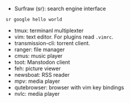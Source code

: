 - Surfraw (sr): search engine interface
```
sr google hello world
```
- tmux: terminanl multiplexter
- vim: text editor. For plugins read `.vimrc`.
- transmission-cli: torrent client.
- ranger: file manager
- cmus: music player
- toot: Manstodon client
- feh: picture viewer
- newsboat: RSS reader
- mpv: media player
- qutebrowser: browser with vim key bindings
- nvlc: media player
